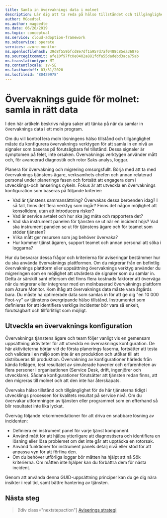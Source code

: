 ```yaml
---
title: Samla in övervaknings data i molnet
description: Lär dig att ta reda på hälso tillståndet och tillgängligheten för din moln lösning för att samla in rätt övervaknings data.
author: MGoedtel
ms.author: magoedte
ms.date: 06/26/2019
ms.topic: conceptual
ms.service: cloud-adoption-framework
ms.subservice: operate
services: azure-monitor
ms.openlocfilehash: 39d8f559bfcd8e7df1a957d7af0488c85ea36876
ms.sourcegitcommit: afe10f97fc0e0402a881fdfa55dadebd3aca75ab
ms.translationtype: MT
ms.contentlocale: sv-SE
ms.lasthandoff: 03/31/2020
ms.locfileid: "80429978"
---
```

# <a name="cloud-monitoring-guide-collect-the-right-data"></a>Övervaknings guide för molnet: samla in rätt data

I den här artikeln beskrivs några saker att tänka på när du samlar in övervaknings data i ett moln program.

Om du vill kontrol lera moln lösningens hälso tillstånd och tillgänglighet måste du konfigurera övervaknings verktygen för att samla in en nivå av signaler som baseras på förutsägbara fel tillstånd. Dessa signaler är symptomen på felet, inte orsaken. Övervaknings verktygen använder mått och, för avancerad diagnostik och rotor Saks analys, loggar.

Planera för övervakning och migrering omsorgsfullt. Börja med att ta med övervaknings tjänstens ägare, verksamhets chefen och annan relaterad personal under planerings fasen och fortsätt att engagera dem i utvecklings-och lanserings cykeln. Fokus är att utveckla en övervaknings konfiguration som baseras på följande kriterier:

- Vad är tjänstens sammansättning? Övervakas dessa beroenden idag? I så fall, finns det flera verktyg som ingår? Finns det någon möjlighet att konsolidera, utan att introducera risker?
- Vad är service avtalet och hur ska jag mäta och rapportera det?
- Vad ska instrument panelen för tjänsten se ut när en incident höjs? Vad ska instrument panelen se ut för tjänstens ägare och för teamet som stöder tjänsten?
- Vilka mått ger resursen som jag behöver övervaka?  
- Hur kommer tjänst ägaren, support teamet och annan personal att söka i loggarna?

Hur du besvarar dessa frågor och kriterierna för aviseringar bestämmer hur du ska använda övervaknings plattformen. Om du migrerar från en befintlig övervaknings plattform eller uppsättning övervaknings verktyg använder du migreringen som en möjlighet att utvärdera de signaler som du samlar in. Detta är särskilt sant eftersom det finns flera kostnads faktorer att överväga när du migrerar eller integrerar med en molnbaserad övervaknings plattform som Azure Monitor. Kom ihåg att övervaknings data måste vara åtgärds bara. Du måste ha optimerade data som samlas in för att ge dig "en 10 000 Foot-vy" av tjänstens övergripande hälso tillstånd. Instrumentet som definieras för att identifiera verkliga incidenter bör vara så enkelt, förutsägbart och tillförlitligt som möjligt.

## <a name="develop-a-monitoring-configuration"></a>Utveckla en övervaknings konfiguration

Övervaknings tjänstens ägare och team följer vanligt vis en gemensam uppsättning aktiviteter för att utveckla en övervaknings konfiguration. De här aktiviteterna börjar vid de första planerings faserna, fortsätter att testa och validera i en miljö som inte är en produktion och utökar till att distribueras till produktion. Övervakning av konfigurationer härleds från kända fellägen, test resultatet av simulerade haverier och erfarenheten av flera personer i organisationen (Service Desk, drift, ingenjörer och utvecklare). Sådana konfigurationer förutsätter att tjänsten redan finns, att den migreras till molnet och att den inte har återskapats.

Övervaka hälso tillstånd och tillgänglighet för de här tjänsterna tidigt i utvecklings processen för kvalitets resultat på service nivå. Om du övervakar utformningen av tjänsten eller programmet som en efterhand så blir resultatet inte lika lyckat.

Överväg följande rekommendationer för att driva en snabbare lösning av incidenten:

- Definiera en instrument panel för varje tjänst komponent.
- Använd mått för att hjälpa ytterligare att diagnostisera och identifiera en lösning eller lösa problemet om det inte går att upptäcka en rotorsak.
- Använd funktioner för instrument panels detalj nivå eller stöd för att anpassa vyn för att förfina den.
- Om du behöver utförliga loggar bör måtten ha hjälpt att nå Sök kriterierna. Om måtten inte hjälper kan du förbättra dem för nästa incident.

Genom att använda denna GUID-uppsättning principer kan du ge dig nära insikter i real tid, samt bättre hantering av tjänsten.

## <a name="next-steps"></a>Nästa steg

> [!div class="nextstepaction"]
> [Aviserings strategi](./alerting.md)
